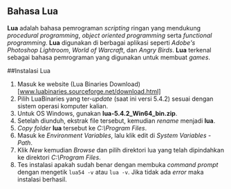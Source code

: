 ## Bahasa Lua
__Lua__ adalah bahasa pemrograman *scripting* ringan yang mendukung *procedural programming*, *object oriented programming* serta *functional programming*.
__Lua__ digunakan di berbagai aplikasi seperti *Adobe's Photoshop Lightroom*, *World of Warcraft*, dan *Angry Birds*. __Lua__ terkenal sebagai bahasa pemrograman yang digunakan untuk membuat *games*.

##Instalasi Lua
1. Masuk ke website (Lua Binaries Download)[www.luabinaries.sourceforge.net/download.html]
2. Pilih LuaBinaries yang ter-*update* (saat ini versi 5.4.2) sesuai dengan sistem operasi komputer kalian.
3. Untuk OS Windows, gunakan __lua-5.4.2_Win64_bin.zip__.
4. Setelah diunduh, ekstrak file tersebut, kemudian *rename* menjadi __lua__.
5. *Copy folder* __lua__ tersebut ke *C:\Program Files*.
6. Masuk ke *Environment Variables*, lalu klik edit di *System Variables - Path*.
7. Klik *New* kemudian *Browse* dan pilih direktori lua yang telah dipindahkan ke direktori *C:\Program Files*.
8. Tes instalasi apakah sudah benar dengan membuka *command prompt* dengan mengetik `lua54 -v` atau `lua -v`. Jika tidak ada *error* maka instalasi berhasil.
